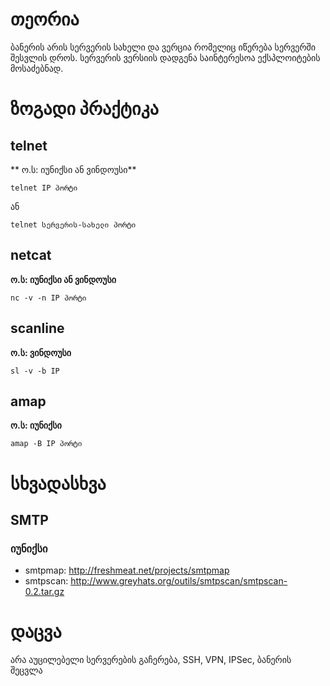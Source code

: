 # თეორია

ბანერის არის სერვერის სახელი და ვერცია რომელიც იწერება სერვერში შესვლის დროს. სერვერის ვერსიის დადგენა საინტერესოა ექსპლოიტების მოსაძებნად.

# ზოგადი პრაქტიკა

## telnet

** ო.ს: იუნიქსი ან ვინდოუსი**

```
telnet IP პორტი
```

ან

```
telnet სერვერის-სახელი პორტი
```

## netcat

**ო.ს: იუნიქსი ან ვინდოუსი**

```
nc -v -n IP პორტი
```

## scanline

**ო.ს: ვინდოუსი**

```
sl -v -b IP
```

## amap

**ო.ს: იუნიქსი**

```
amap -B IP პორტი
```

# სხვადასხვა

## SMTP

### იუნიქსი


  * smtpmap: http://freshmeat.net/projects/smtpmap
  * smtpscan: http://www.greyhats.org/outils/smtpscan/smtpscan-0.2.tar.gz

# დაცვა

არა აუცილებელი სერვერების გაჩერება, SSH, VPN, IPSec, ბანერის შეცვლა
